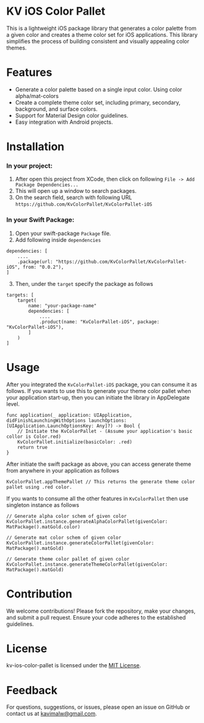 # KV iOS Color Pallet

This is a lightweight iOS package library that generates a color palette from a given color and creates a theme color set for iOS applications. 
This library simplifies the process of building consistent and visually appealing color themes.

# Features
* Generate a color palette based on a single input color. Using color alpha/mat-colors
* Create a complete theme color set, including primary, secondary, background, and surface colors.
* Support for Material Design color guidelines.
* Easy integration with Android projects.

# Installation

### In your project:
1. After open this project from XCode, then click on following `File -> Add Package Dependencies...`
2. This will open up a window to search packages.
3. On the search field, search with following URL `https://github.com/KvColorPallet/KvColorPallet-iOS`

### In your Swift Package:
1. Open your swift-package `Package` file.
2. Add following inside `dependencies`
```
dependencies: [
    ....
    .package(url: "https://github.com/KvColorPallet/KvColorPallet-iOS", from: "0.0.2"),
]
```

3. Then, under the `target` specify the package as follows
```
targets: [
    target(
        name: "your-package-name"
        dependencies: [
            ....
            .product(name: "KvColorPallet-iOS", package: "KvColorPallet-iOS"),
        ]
    )
]
```

# Usage
After you integrated the `KvColorPallet-iOS` package, you can consume it as follows.
If you wants to use this to generate your theme color pallet when your application start-up, then you can initiate the library in AppDelegate level.
```
func application(_ application: UIApplication, didFinishLaunchingWithOptions launchOptions: [UIApplication.LaunchOptionsKey: Any]?) -> Bool {
    // Initiate the KvColorPallet - (Assume your application's basic collor is Color.red)
    KvColorPallet.initialize(basicColor: .red)
    return true
}
```
After initiate the swift package as above, you can access generate theme from anywhere in your application as follows
```
KvColorPallet.appThemePallet // This returns the generate theme color pallet using .red color.
```

If you wants to consume all the other features in `KvColorPallet` then use singleton instance as follows
```
// Generate alpha color schem of given color
KvColorPallet.instance.generateAlphaColorPallet(givenColor: MatPackage().matGold.color)

// Generate mat color schem of given color
KvColorPallet.instance.generateColorPallet(givenColor: MatPackage().matGold)

// Generate theme color pallet of given color
KvColorPallet.instance.generateThemeColorPallet(givenColor: MatPackage().matGold)
```

# Contribution
We welcome contributions! Please fork the repository, make your changes, and submit a pull request. Ensure your code adheres to the established guidelines.

# License
kv-ios-color-pallet is licensed under the [MIT License](https://github.com/KvColorPallet/KvColorPallet-iOS/blob/main/LICENSE).

# Feedback
For questions, suggestions, or issues, please open an issue on GitHub or contact us at kavimalw@gmail.com.


